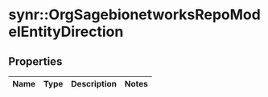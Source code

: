# synr::OrgSagebionetworksRepoModelEntityDirection


## Properties
Name | Type | Description | Notes
------------ | ------------- | ------------- | -------------


